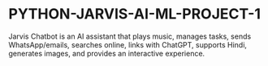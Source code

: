# PYTHON-JARVIS-AI-ML-PROJECT-1
Jarvis Chatbot is an AI assistant that plays music, manages tasks, sends WhatsApp/emails, searches online, links with ChatGPT, supports Hindi, generates images, and provides an interactive experience.
